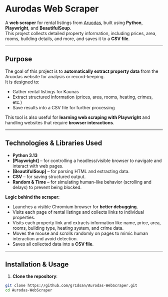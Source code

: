 # **Aurodas Web Scraper**

A **web scraper** for rental listings from [Aruodas](https://en.aruodas.lt/butu-nuoma/kaune/), built using **Python**, **Playwright**, and **BeautifulSoup**.  
This project collects detailed property information, including prices, area, rooms, building details, and more, and saves it to a **CSV file**.

---

## **Purpose**

The goal of this project is to **automatically extract property data** from the Aruodas website for analysis or record-keeping.  
It is designed to:

- Gather rental listings for Kaunas
- Extract structured information (prices, area, rooms, heating, crimes, etc.)
- Save results into a CSV file for further processing

This tool is also useful for **learning web scraping with Playwright** and handling websites that require **browser interactions**.

---

## **Technologies & Libraries Used**

- **Python 3.13**
- **[Playwright]** – for controlling a headless/visible browser to navigate and interact with web pages.
- **[BeautifulSoup]** – for parsing HTML and extracting data.
- **CSV** – for saving structured output.
- **Random & Time** – for simulating human-like behavior (scrolling and delays) to prevent being blocked.

**Logic behind the scraper:**

- Launches a visible Chromium browser for **better debugging**.
- Visits each page of rental listings and collects links to individual properties.
- Visits each property link and extracts information like name, price, area, rooms, building type, heating system, and crime data.
- Moves the mouse and scrolls randomly on pages to mimic human interaction and avoid detection.
- Saves all collected data into a **CSV file**.

---

## **Installation & Usage**

1. **Clone the repository**:

```bash
git clone https://github.com/gr1dsan/Aurodas-WebScraper.git
cd Aurodas-WebScraper
